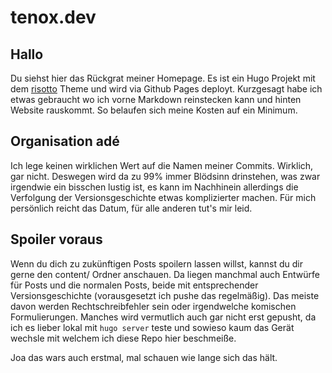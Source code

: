 # tenox.dev

## Hallo
Du siehst hier das Rückgrat meiner Homepage. Es ist ein Hugo Projekt mit dem [risotto](https://themes.gohugo.io/themes/risotto/) Theme und wird via Github Pages deployt. Kurzgesagt habe ich etwas gebraucht wo ich vorne Markdown reinstecken kann und hinten Website rauskommt. So belaufen sich meine Kosten auf ein Minimum.

## Organisation adé
Ich lege keinen wirklichen Wert auf die Namen meiner Commits. Wirklich, gar nicht. Deswegen wird da zu 99% immer Blödsinn drinstehen, was zwar irgendwie ein bisschen lustig ist, es kann im Nachhinein allerdings die Verfolgung der Versionsgeschichte etwas komplizierter machen. Für mich persönlich reicht das Datum, für alle anderen tut's mir leid.

## Spoiler voraus
Wenn du dich zu zukünftigen Posts spoilern lassen willst, kannst du dir gerne den content/ Ordner anschauen. Da liegen manchmal auch Entwürfe für Posts und die normalen Posts, beide mit entsprechender Versionsgeschichte (vorausgesetzt ich pushe das regelmäßig). Das meiste davon werden Rechtschreibfehler sein oder irgendwelche komischen Formulierungen. Manches wird vermutlich auch gar nicht erst gepusht, da ich es lieber lokal mit ```hugo server``` teste und sowieso kaum das Gerät wechsle mit welchem ich diese Repo hier beschmeiße.

Joa das wars auch erstmal, mal schauen wie lange sich das hält.